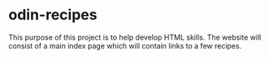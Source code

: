 # odin-recipes
This purpose of this project is to help develop HTML skills.
The website will consist of a main index page which will contain links to a few recipes.
